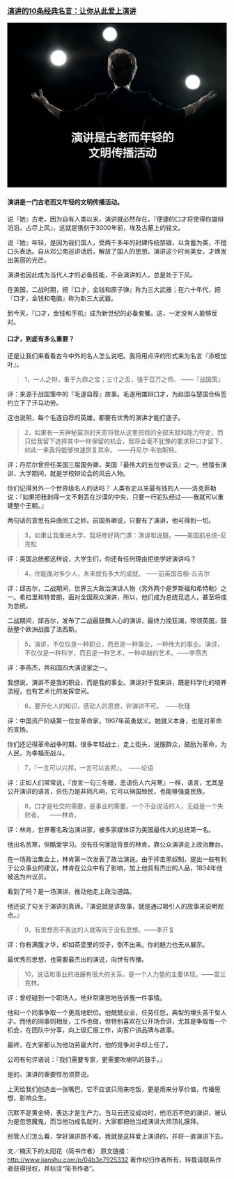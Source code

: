 ### [演讲的10条经典名言：让你从此爱上演讲](http://www.jianshu.com/p/04b3e7925332)
![](img/演讲的10条经典名言：让你从此爱上演讲.jpg)

#### 演讲是一门古老而又年轻的文明传播活动。﻿﻿
说『她』古老，因为自有人类以来，演讲就必然存在。『便捷的口才将使得你雄辩滔滔，占尽上风』，这就是镌刻于3000年前，埃及古墓上的铭文。﻿﻿

说『她』年轻，是因为我们国人，受两千多年的封建传统禁锢，以含蓄为美，不擅口头表达。自从邓公南巡讲话后，解放了国人的思想。演讲这个时尚美女，才焕发出美丽的光芒。﻿﻿

演讲也因此成为当代人才的必备技能，不会演讲的人，总是处于下风。

在美国，二战时期，把『口才，金钱和原子弹』称为三大武器；在六十年代，把『口才，金钱和电脑』称为新三大武器。﻿﻿

到今天，『口才，金钱和手机』成为新世纪的必备套餐。这，一定没有人能够反对。﻿﻿

#### 口才，到底有多么重要？
还是让我们来看看古今中外的名人怎么说吧。我将用点评的形式来为名言『添枝加叶』。﻿﻿

>1，一人之辩，重于九鼎之宝；三寸之舌，强于百万之师。 ——『战国策』﻿﻿



评：来源于战国策中的『毛遂自荐』故事。毛遂用雄辩口才，为赵国与楚国合纵签约立下了汗马功劳。

这也说明，每个毛遂自荐的英雄，都要有优秀的演讲才能打底子。﻿﻿

>2，如果有一天神秘莫测的天意将我从这里把我的全部天赋和能力夺走，而只给我留下选择其中一样保留的机会，我将会毫不犹豫的要求将口才留下，如此一来我将能够快速恢复其余。 ——丹尼尔·韦伯斯特。



评：丹尼尔曾担任美国三届国务卿，美国『最伟大的五位参议员』之一。他擅长演讲，大学期间，就是学校辩论会的风云人物。﻿﻿

你们记得另外一个世界级名人的话吗？﻿﻿
人类有史以来最有钱的人——洛克菲勒说：『如果把我剥得一文不剩丢在沙漠的中央，只要一行驼队经过——我就可以重建整个王朝。』﻿﻿

两句话的意思有异曲同工之妙。前国务卿说，只要有了演讲，他可得到一切。﻿﻿

>3，如果让我重进大学，我将修好两门课：演讲和说服。——美国前总统-尼克松﻿﻿



评：美国总统都这样说，大学生们，你还有任何理由拒绝学好演讲吗？﻿﻿

>4，你能面对多少人，未来就有多大的成就。 ——前英国首相-丘吉尔﻿﻿



评：邱吉尔，二战期间，世界三大政治演讲人物（另外两个是罗斯福和希特勒）之一。希拉里和特普朗，面对全国观众演讲，所以，他们成为总统竞选人，甚至将成为总统。﻿﻿

二战期间，邱吉尔，发布了二战最鼓舞人心的演讲，最终力挽狂澜，带领英国，鼓励整个欧洲战胜了法西斯。﻿﻿

>5，演讲，不仅仅是一种职业，而且是一种事业，一种伟大的事业。演讲，不仅仅是一种科学，而且是一种艺术，一种卓越的艺术。——李燕杰﻿﻿



评：李燕杰，共和国四大演说家之一。

我想说，演讲不是我的职业，而是我的事业。演讲对于我来讲，既是科学化的培养流程，也有艺术化的发挥空间。﻿﻿

>6，要开化人的知识，感动人的思想，非演讲不可。  ——秋瑾﻿﻿



评：中国资产阶级第一位女革命家，1907年英勇就义。她就义本身，也是对革命的宣扬。﻿﻿

你们还记得革命战争时期，很多年轻战士，走上街头，说服群众，鼓励为革命，为人民，为幸福而战斗。﻿﻿﻿




>7，『一言可以兴邦，一言可以丧邦』。  ——论语﻿﻿



评：正如人们常常说，『良言一句三冬暖，恶语伤人六月寒』一样，语言，尤其是公开演讲的语言，杀伤力是非同凡响，它可以祸国殃民，也能够强盛民族。﻿﻿

>8，口才是社交的需要，是事业的需要，一个不会说话的人，无疑是一个失败者。    ——林肯。﻿﻿



评：林肯，世界著名政治演讲家，被多家媒体评为美国最伟大的总统第一名。﻿﻿

他出名贫寒，但酷爱学习。没有任何家庭背景的林肯，靠公众演讲走上政治舞台。﻿﻿

在一场政治集会上，林肯第一次发表了政治演说。由于抨击黑奴制，提出一些有利于公众事业的建议，林肯在公众中有了影响，加上他具有杰出的人品，1834年他被选为州议员。﻿﻿

看到了吗？是一场演讲，推动他走上政治道路。

他还说了句关于演讲的真谛。『演说就是讲故事，就是通过吸引人的故事来说明观点。』﻿﻿﻿

>9，有思想而不表达的人就等同于没有思想。——李开复﻿﻿



评：你有满腹才华，却如茶壶里的饺子，倒不出来。你的魅力也无从展示。

最优秀的思想，也需要最杰出的演说，向世有传播。﻿﻿

>10，说话和事业的进展有很大的关系，是一个人力量的主要体现。——富兰克林。﻿﻿



评：曾经碰到一个职场人，他非常痛苦地告诉我一件事情。﻿﻿

他和一个同事争取一个更高地职位。他兢兢业业，任劳任怨，典型的埋头苦干型人才。而他的同事则相反，工作也做，但特别喜欢在公开场合讲，尤其是争取每一个机会，在团队中分享，向上级汇报工作，向客户讲品牌与故事。﻿﻿

最终，在大家都认为他功劳最大时，他的竞争对手却上任了。﻿﻿

公司有句评语说：『我们需要专家，更需要吹喇叭的鼓手。』﻿﻿﻿



是的，演讲的重要性勿须赘说。﻿﻿

上天给我们创造出一张嘴巴，它不应该只用来吃饭，更是用来分享价值，传播思想，影响众生。﻿﻿

沉默不是黄金椅，表达才是生产力。当马云还没成功时，他滔滔不绝的演讲，被认为是忽悠魔鬼，而当他功成名就时，大家都把他当成演讲大师顶礼膜拜。﻿﻿

别管人们怎么看，学好演讲路不难。﻿我就是这样爱上演讲的，并将一直演讲下去。

文／楠天下的太阳花（简书作者）
原文链接：http://www.jianshu.com/p/04b3e7925332
著作权归作者所有，转载请联系作者获得授权，并标注“简书作者”。
